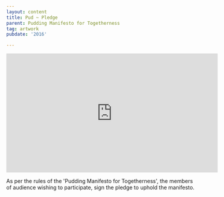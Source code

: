 ```yaml
---
layout: content
title: Pud ~ Pledge
parent: Pudding Manifesto for Togetherness
tag: artwork
pubdate: '2016'

---
```

<iframe width="560" height="315"
src="https://www.youtube.com/embed/K4mmZU1ByGs" frameborder="0"
allow="accelerometer; autoplay; encrypted-media; gyroscope;
picture-in-picture" allowfullscreen></iframe>

As per the rules of the 'Pudding Manifesto for Togetherness', the members of
audience wishing to participate, sign the pledge to uphold the manifesto.
